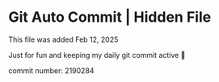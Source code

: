 # Git Auto Commit | Hidden File

This file was added Feb 12, 2025

Just for fun and keeping my daily git commit active 🤪

commit number: 2190284
